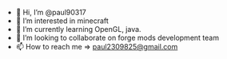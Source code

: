 - 👋 Hi, I’m @paul90317
- 👀 I’m interested in minecraft
- 🌱 I’m currently learning OpenGL, java.
- 💞️ I’m looking to collaborate on forge mods development team
- 📫 How to reach me => paul2309825@gmail.com

<!---
paul90317/paul90317 is a ✨ special ✨ repository because its `README.md` (this file) appears on your GitHub profile.
You can click the Preview link to take a look at your changes.
--->
